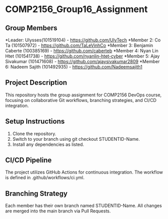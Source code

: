 # COMP2156_Group16_Assignment

## Group Members
*Leader: Ulysses(101519104) - https://github.com/UlyTech
*Member 2: Co Ta (101507972) - https://github.com/TaLeVinhCo
*Member 3: Benjamin Caberte (100385169) - https://github.com/caberteb
*Member 4: Nyan Lin Htet (101541738) - https://github.com/nyanlin-htet-cyber
*Member 5: Ajay Sivakumar (101471608) - https://github.com/ajaysivakumar2809
*Member 6: Nadeem Sajith (101492935) - https://github.com/Nadeemsajith1


## Project Description 
This repository hosts the group assignment for COMP2156 DevOps course, focusing on collaborative Git workflows, branching strategies, and CI/CD integration. 

## Setup Instructions 
1. Clone the repository. 
2. Switch to your branch using git checkout STUDENTID-Name. 
3. Install any dependencies as listed. 

## CI/CD Pipeline 
The project utilizes GitHub Actions for continuous integration. The workflow is defined in .github/workflows/ci.yml. 

## Branching Strategy 
Each member has their own branch named STUDENTID-Name. All changes are merged into the main branch via Pull Requests.
